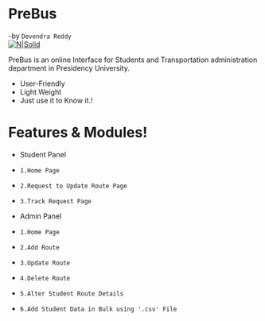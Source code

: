 <h1><a id="PreBus_0"></a>PreBus</h1>
<p>-by <code>Devendra Reddy</code><br>
<a href="https://nodesource.com/products/nsolid"><img src="https://studymetro.blog/wp-content/uploads/2018/04/1523344225.png" alt="N|Solid"></a></p>
<p>PreBus is an online Interface for Students and Transportation administration department in Presidency University.</p>
<ul>
<li>User-Friendly</li>
<li>Light Weight</li>
<li>Just use it to Know it.!</li>
</ul>
<h1><a id="Features__Modules_11"></a>Features &amp; Modules!</h1>
<ul>
<li>Student Panel</li>
<li>
<pre><code>1.Home Page
</code></pre>
</li>
<li>
<pre><code>2.Request to Update Route Page
</code></pre>
</li>
<li>
<pre><code>3.Track Request Page
</code></pre>
</li>
<li>Admin Panel</li>
<li>
<pre><code>1.Home Page
</code></pre>
</li>
<li>
<pre><code>2.Add Route
</code></pre>
</li>
<li>
<pre><code>3.Update Route
</code></pre>
</li>
<li>
<pre><code>4.Delete Route
</code></pre>
</li>
<li>
<pre><code>5.Alter Student Route Details
</code></pre>
</li>
<li>
<pre><code>6.Add Student Data in Bulk using '.csv' File
</code></pre>
</li>
</ul>
